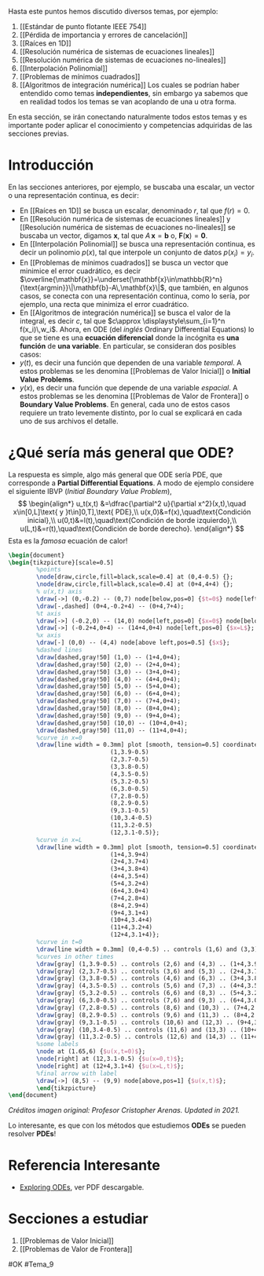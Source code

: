 Hasta este puntos hemos discutido diversos temas, por ejemplo:
1. [[Estándar de punto flotante IEEE 754]]
2. [[Pérdida de importancia y errores de cancelación]]
3. [[Raíces en 1D]]
4. [[Resolución numérica de sistemas de ecuaciones lineales]]
5. [[Resolución numérica de sistemas de ecuaciones no-lineales]]
6. [[Interpolación Polinomial]]
7. [[Problemas de mínimos cuadrados]]
8. [[Algoritmos de integración numérica]]
Los cuales se podrían haber entendido como temas **independientes**, sin embargo ya sabemos que en realidad todos los temas se van acoplando de una u otra forma.

En esta sección, se irán conectando naturalmente todos estos temas y es importante poder aplicar el conocimiento y competencias adquiridas de las secciones previas.

# Introducción
En las secciones anteriores, por ejemplo, se buscaba una escalar, un vector o una representación continua, es decir:
- En [[Raíces en 1D]] se busca un escalar, denominado $r$, tal que $f(r)=0$.
- En [[Resolución numérica de sistemas de ecuaciones lineales]] y [[Resolución numérica de sistemas de ecuaciones no-lineales]] se buscaba un vector, digamos $\mathbf{x}$, tal que $A\,\mathbf{x}=\mathbf{b}$ o, $\mathbf{F}(\mathbf{x})=\mathbf{0}$.
- En [[Interpolación Polinomial]] se busca una representación continua, es decir un polinomio $p(x)$, tal que interpole un conjunto de datos $p(x_i)=y_i$.
- En [[Problemas de mínimos cuadrados]] se busca un vector que minimice el error cuadrático, es decir $\overline{\mathbf{x}}=\underset{\mathbf{x}\in\mathbb{R}^n}{\text{argmin}}\|\mathbf{b}-A\,\mathbf{x}\|$, que también, en algunos casos, se conecta con una representación continua, como lo sería, por ejemplo, una recta que minimiza el error cuadrático.
- En [[Algoritmos de integración numérica]] se busca el valor de la integral, es decir $c$, tal que $c\approx \displaystyle\sum_{i=1}^n f(x_i)\,w_i$.
Ahora, en ODE (del _inglés_ Ordinary Differential Equations) lo que se tiene es una **ecuación diferencial** donde la incógnita es **una función** de **una variable**. En particular, se consideran dos posibles casos:
- $y(t)$, es decir una función que dependen de una variable _temporal_. A estos problemas se les denomina [[Problemas de Valor Inicial]] o **Initial Value Problems**.
- $y(x)$, es decir una función que depende de una variable _espacial_. A estos problemas se les denomina [[Problemas de Valor de Frontera]] o **Boundary Value Problems**.
En general, cada uno de estos casos requiere un trato levemente distinto, por lo cual se explicará en cada uno de sus archivos el detalle.

# ¿Qué sería más general que ODE?
La respuesta es simple, algo más general que ODE sería PDE, que corresponde a **Partial Differential Equations**. A modo de ejemplo considere el siguiente IBVP (_Initial Boundary Value Problem_),
$$
\begin{align*}
	u_t(x,t) &=\dfrac{\partial^2 u}{\partial x^2}(x,t),\quad x\in[0,L]\text{ y }t\in]0,T],\text{ PDE},\\
	u(x,0)&=f(x),\quad\text{Condición inicial},\\
	u(0,t)&=l(t),\quad\text{Condición de borde izquierdo},\\
	u(L,t)&=r(t),\quad\text{Condición de borde derecho}.	
\end{align*}
$$
Esta es la _famosa_ ecuación de calor!
```tikz
\begin{document}
\begin{tikzpicture}[scale=0.5]
        %points
        \node[draw,circle,fill=black,scale=0.4] at (0,4-0.5) {}; 
        \node[draw,circle,fill=black,scale=0.4] at (0+4,4+4) {}; 
        % u(x,t) axis
        \draw[->] (0,-0.2) -- (0,7) node[below,pos=0] {$t=0$} node[left,pos=1] {$u(x,t)$};
        \draw[-,dashed] (0+4,-0.2+4) -- (0+4,7+4);
        %t axis
        \draw[->] (-0.2,0) -- (14,0) node[left,pos=0] {$x=0$} node[below,pos=0.5] {$t$};
        \draw[->] (-0.2+4,0+4) -- (14+4,0+4) node[left,pos=0] {$x=L$};
        %x axis
        \draw[-] (0,0) -- (4,4) node[above left,pos=0.5] {$x$};
        %dashed lines
        \draw[dashed,gray!50] (1,0) -- (1+4,0+4);
        \draw[dashed,gray!50] (2,0) -- (2+4,0+4);
        \draw[dashed,gray!50] (3,0) -- (3+4,0+4);
        \draw[dashed,gray!50] (4,0) -- (4+4,0+4);
        \draw[dashed,gray!50] (5,0) -- (5+4,0+4);
        \draw[dashed,gray!50] (6,0) -- (6+4,0+4);
        \draw[dashed,gray!50] (7,0) -- (7+4,0+4);
        \draw[dashed,gray!50] (8,0) -- (8+4,0+4);
        \draw[dashed,gray!50] (9,0) -- (9+4,0+4);
        \draw[dashed,gray!50] (10,0) -- (10+4,0+4);
        \draw[dashed,gray!50] (11,0) -- (11+4,0+4);
        %curve in x=0
        \draw[line width = 0.3mm] plot [smooth, tension=0.5] coordinates {(0,4-0.5)
        					 (1,3.9-0.5)
        					 (2,3.7-0.5)
        					 (3,3.8-0.5)
        					 (4,3.5-0.5)
        					 (5,3.2-0.5)
        					 (6,3.0-0.5) 
        					 (7,2.8-0.5) 
        					 (8,2.9-0.5) 
        					 (9,3.1-0.5) 
        					 (10,3.4-0.5) 
        					 (11,3.2-0.5) 
        					 (12,3.1-0.5)};
        %curve in x=L
        \draw[line width = 0.3mm] plot [smooth, tension=0.5] coordinates {(0+4,4+4) 
        					 (1+4,3.9+4) 
        					 (2+4,3.7+4)
        					 (3+4,3.8+4) 
        					 (4+4,3.5+4) 
        					 (5+4,3.2+4) 
        					 (6+4,3.0+4) 
        					 (7+4,2.8+4) 
        					 (8+4,2.9+4) 
        					 (9+4,3.1+4) 
        					 (10+4,3.4+4) 
        					 (11+4,3.2+4) 
        					 (12+4,3.1+4)};
        %curve in t=0
        \draw[line width = 0.3mm] (0,4-0.5) .. controls (1,6) and (3,3) .. (0+4,4+4);
        %curves in other times
        \draw[gray] (1,3.9-0.5) .. controls (2,6) and (4,3) .. (1+4,3.9+4);
        \draw[gray] (2,3.7-0.5) .. controls (3,6) and (5,3) .. (2+4,3.7+4);
        \draw[gray] (3,3.8-0.5) .. controls (4,6) and (6,3) .. (3+4,3.8+4);
        \draw[gray] (4,3.5-0.5) .. controls (5,6) and (7,3) .. (4+4,3.5+4);
        \draw[gray] (5,3.2-0.5) .. controls (6,6) and (8,3) .. (5+4,3.2+4);
        \draw[gray] (6,3.0-0.5) .. controls (7,6) and (9,3) .. (6+4,3.0+4);
        \draw[gray] (7,2.8-0.5) .. controls (8,6) and (10,3) .. (7+4,2.8+4);
        \draw[gray] (8,2.9-0.5) .. controls (9,6) and (11,3) .. (8+4,2.9+4);
        \draw[gray] (9,3.1-0.5) .. controls (10,6) and (12,3) .. (9+4,3.1+4);
        \draw[gray] (10,3.4-0.5) .. controls (11,6) and (13,3) .. (10+4,3.4+4);
        \draw[gray] (11,3.2-0.5) .. controls (12,6) and (14,3) .. (11+4,3.2+4);
        %some labels
        \node at (1.65,6) {$u(x,t=0)$};
        \node[right] at (12,3.1-0.5) {$u(x=0,t)$};
        \node[right] at (12+4,3.1+4) {$u(x=L,t)$};
        %final arrow with label
        \draw[->] (8,5) -- (9,9) node[above,pos=1] {$u(x,t)$};
        \end{tikzpicture}
\end{document}
```
_Créditos imagen original: Profesor Cristopher Arenas. Updated in 2021._

Lo interesante, es que con los métodos que estudiemos **ODEs** se pueden resolver **PDEs**!

# Referencia Interesante
- [Exploring ODEs](https://people.maths.ox.ac.uk/trefethen/ExplODE/), ver PDF descargable.

# Secciones a estudiar
1.  [[Problemas de Valor Inicial]]
2.  [[Problemas de Valor de Frontera]] 

#OK 
#Tema_9
